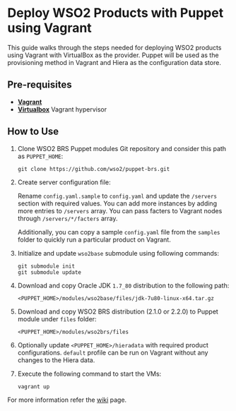 # Deploy WSO2 Products with Puppet using Vagrant

This guide walks through the steps needed for deploying WSO2 products using Vagrant with VirtualBox as the provider.
Puppet will be used as the provisioning method in Vagrant and Hiera as the configuration data store.


## Pre-requisites

 * **[Vagrant](https://www.vagrantup.com)**
 * **[Virtualbox](https://www.virtualbox.org)** Vagrant hypervisor


## How to Use

1. Clone WSO2 BRS Puppet modules Git repository and consider this path as `PUPPET_HOME`:

    ````
    git clone https://github.com/wso2/puppet-brs.git
    ````

2. Create server configuration file:

    Rename `config.yaml.sample` to `config.yaml` and update the `/servers` section with required values. You can add more instances by adding more entries to `/servers` array. You can pass facters to Vagrant nodes through `/servers/*/facters` array.

    Additionally, you can copy a sample `config.yaml` file from the `samples` folder to quickly run a particular product on Vagrant.

3. Initialize and update `wso2base` submodule using following commands:

    ````
    git submodule init
    git submodule update
    ````
   
4. Download and copy Oracle JDK `1.7_80` distribution to the following path:

    ````
    <PUPPET_HOME>/modules/wso2base/files/jdk-7u80-linux-x64.tar.gz
    ````

5. Download and copy WSO2 BRS distribution (2.1.0 or 2.2.0) to Puppet module under `files` folder:

    ````
    <PUPPET_HOME>/modules/wso2brs/files
    ````

5. Optionally update `<PUPPET_HOME>/hieradata` with required product configurations. `default` profile can be run on Vagrant without any changes to the Hiera data.

7. Execute the following command to start the VMs:

    ````
    vagrant up
    ````

For more information refer the [wiki](https://github.com/wso2/puppet-base/wiki) page.
